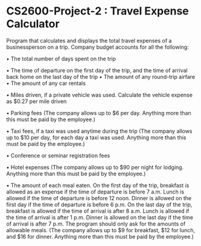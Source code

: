# CS2600-Project-2 : Travel Expense Calculator

Program that calculates and displays the total travel expenses of a businessperson on a trip. Company budget accounts for all the following:

• The total number of days spent on the trip

• The time of departure on the first day of the trip, and the time of arrival back home on the last day of the trip • The amount of any round-trip airfare • The amount of any car rentals

• Miles driven, if a private vehicle was used. Calculate the vehicle expense as $0.27 per mile driven

• Parking fees (The company allows up to $6 per day. Anything more than this must be paid by the employee.)

• Taxi fees, if a taxi was used anytime during the trip (The company allows up to $10 per day, for each day a taxi was used. Anything more than this must be paid by the employee.)

• Conference or seminar registration fees

• Hotel expenses (The company allows up to $90 per night for lodging. Anything more than this must be paid by the employee.)

• The amount of each meal eaten. On the first day of the trip, breakfast is allowed as an expense if the time of departure is before 7 a.m. Lunch is allowed if the time of departure is before 12 noon. Dinner is allowed on the first day if the time of departure is before 6 p.m. 
On the last day of the trip, breakfast is allowed if the time of arrival is after 8 a.m. Lunch is allowed if the time of arrival is after 1 p.m. Dinner is allowed on the last day if the time of arrival is after 7 p.m. The program should only ask for the amounts of allowable meals. (The company allows up to $9 for breakfast, $12 for lunch, and $16 for dinner. Anything more than this must be paid by the employee.)

